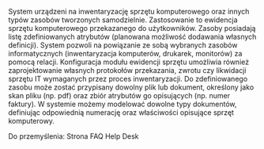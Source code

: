 System urządzeni na inwentaryzację sprzętu komputerowego oraz innych typów zasobów tworzonych samodzielnie. Zastosowanie to ewidencja sprzętu komputerowego przekazanego do użytkowników. 
Zasoby posiadają listę zdefiniowanych atrybutów (planowana możliwość dodawania własnych definicji). System pozwoli na powiązanie ze sobą wybranych zasobów informatycznych (inwentaryzacja komputerów, drukarek, monitorów) za pomocą relacji. 
Konfiguracja modułu ewidencji sprzętu umożliwia również zaprojektowanie własnych protokołów przekazania, zwrotu czy likwidacji sprzętu IT wymaganych przez proces inwentaryzacji. Do zdefiniowanego zasobu może zostać przypisany dowolny plik lub dokument, określony jako skan pliku (np. pdf) oraz zbiór atrybutów go opisujących (np. numer faktury). W systemie możemy modelować dowolne typy dokumentów, definiując odpowiednią numerację oraz właściwości opisujące sprzęt komputerowy. 

Do przemyślenia:
Strona FAQ
Help Desk